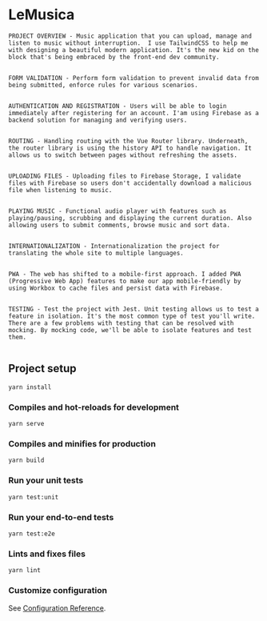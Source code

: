 # LeMusica
```
PROJECT OVERVIEW - Music application that you can upload, manage and listen to music without interruption.  I use TailwindCSS to help me with designing a beautiful modern application. It's the new kid on the block that's being embraced by the front-end dev community.


FORM VALIDATION - Perform form validation to prevent invalid data from being submitted, enforce rules for various scenarios.


AUTHENTICATION AND REGISTRATION - Users will be able to login immediately after registering for an account. I'am using Firebase as a backend solution for managing and verifying users.


ROUTING - Handling routing with the Vue Router library. Underneath, the router library is using the history API to handle navigation. It allows us to switch between pages without refreshing the assets.


UPLOADING FILES - Uploading files to Firebase Storage, I validate files with Firebase so users don't accidentally download a malicious file when listening to music.


PLAYING MUSIC - Functional audio player with features such as playing/pausing, scrubbing and displaying the current duration. Also allowing users to submit comments, browse music and sort data.


INTERNATIONALIZATION - Internationalization the project for translating the whole site to multiple languages.


PWA - The web has shifted to a mobile-first approach. I added PWA (Progressive Web App) features to make our app mobile-friendly by using Workbox to cache files and persist data with Firebase.


TESTING - Test the project with Jest. Unit testing allows us to test a feature in isolation. It's the most common type of test you'll write. There are a few problems with testing that can be resolved with mocking. By mocking code, we'll be able to isolate features and test them.


```



## Project setup
```
yarn install
```

### Compiles and hot-reloads for development
```
yarn serve
```

### Compiles and minifies for production
```
yarn build
```

### Run your unit tests
```
yarn test:unit
```

### Run your end-to-end tests
```
yarn test:e2e
```

### Lints and fixes files
```
yarn lint
```

### Customize configuration
See [Configuration Reference](https://cli.vuejs.org/config/).
